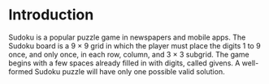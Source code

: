 # Introduction
Sudoku is a popular puzzle game in newspapers and mobile apps. The Sudoku board is a 9 × 9 grid in which the player must place the digits 1 to 9 once, and only once, in each row, column, and 3 × 3 subgrid. The game begins with a few spaces already filled in with digits, called givens. A well-formed Sudoku puzzle will have only one possible valid solution.

